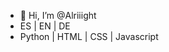 - 👋 Hi, I’m @Alriiight
- ES | EN | DE
- Python | HTML | CSS | Javascript

<!---
Alriiight/Alriiight is a ✨ special ✨ repository because its `README.md` (this file) appears on your GitHub profile.
You can click the Preview link to take a look at your changes.
--->
